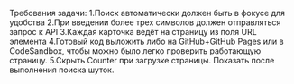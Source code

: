 Требования задачи:
1.Поиск автоматически должен быть в фокусе для удобства
2.При введении более трех символов должен отправляться запрос к API
3.Каждая карточка ведёт на страницу из поля URL элемента
4.Готовый код выложить либо на GitHub+GitHub Pages или в CodeSandbox, чтобы можно было легко проверить работающую страницу.
5.Скрыть Counter при загрузке страницы. Показать после выполнения поиска шуток.